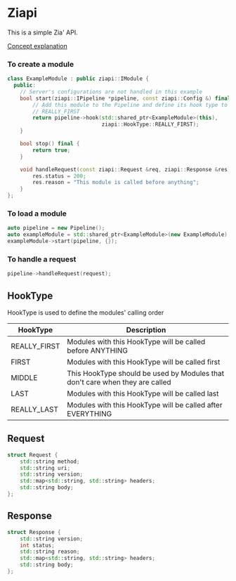 # Ziapi

This is a simple Zia' API.

[Concept explanation](https://epitechfr-my.sharepoint.com/:p:/g/personal/hung_dao-nguyen_epitech_eu/EWejVtEkfnZOiK3fuA-CgXUBHt6llvYk7p-UqMZK3GCmCw?e=G488Ll)

### To create a module
```cpp
class ExampleModule : public ziapi::IModule {
  public:
    // Server's configurations are not handled in this example
    bool start(ziapi::IPipeline *pipeline, const ziapi::Config &) final {
        // Add this module to the Pipeline and define its hook type to
        // REALLY_FIRST
        return pipeline->hook(std::shared_ptr<ExampleModule>(this),
                              ziapi::HookType::REALLY_FIRST);
    }

    bool stop() final {
        return true;
    }

    void handleRequest(const ziapi::Request &req, ziapi::Response &res) final {
        res.status = 200;
        res.reason = "This module is called before anything";
    }
};
```

### To load a module
```cpp
auto pipeline = new Pipeline();
auto exampleModule = std::shared_ptr<ExampleModule>(new ExampleModule);
exampleModule->start(pipeline, {});
```

### To handle a request
```cpp
pipeline->handleRequest(request);
```

## HookType
HookType is used to define the modules' calling order

| HookType  | Description |
| ------------- | ------------- |
| REALLY_FIRST  | Modules with this HookType will be called before ANYTHING  |
| FIRST  | Modules with this HookType will be called first  |
| MIDDLE  | This HookType should be used by Modules that don't care when they are called  |
| LAST  | Modules with this HookType will be called last  |
| REALLY_LAST  | Modules with this HookType will be called after EVERYTHING  |

## Request
```cpp
struct Request {
    std::string method;
    std::string uri;
    std::string version;
    std::map<std::string, std::string> headers;
    std::string body;
};
```

## Response
```cpp
struct Response {
    std::string version;
    int status;
    std::string reason;
    std::map<std::string, std::string> headers;
    std::string body;
};
```
